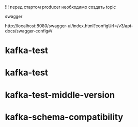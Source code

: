 !!! перед стартом producer необходимо создать topic

swagger

http://localhost:8080/swagger-ui/index.html?configUrl=/v3/api-docs/swagger-config#/

# kafka-test
# kafka-test
# kafka-test-middle-version
# kafka-schema-compatibility
